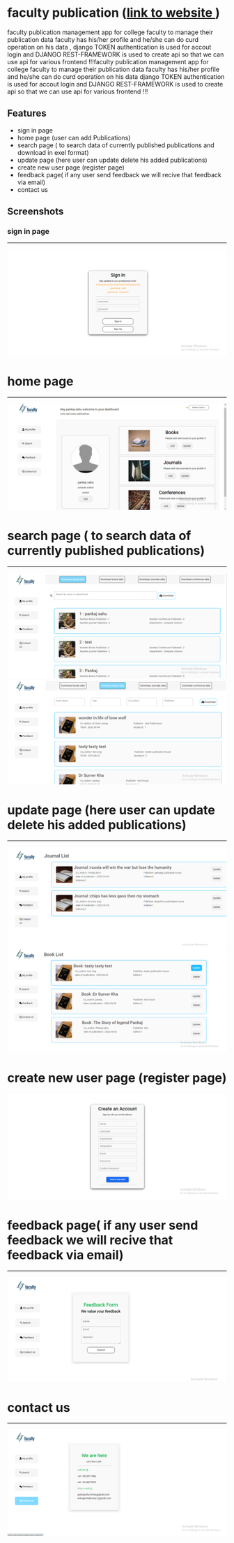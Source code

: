 
# faculty publication  ([link to website ](https://facultyapp.netlify.app/))

faculty publication management app for college faculty to manage their publication data faculty has his/her profile and he/she can do curd operation on his data 
,  django TOKEN authentication is used for accout login and DJANGO REST-FRAMEWORK is used to create api so that we can use api for various frontend !!!faculty publication management app for college faculty to manage their publication data faculty has his/her profile and he/she can do curd operation on his data django TOKEN authentication is used for accout login and DJANGO REST-FRAMEWORK is used to create api so that we can use api for various frontend !!!


## Features

- sign in page
- home page (user can add Publications)
- search page ( to search data of currently published publications and download in exel format)
- update page (here user can update delete his added publications)
- create new user page (register page)
- feedback page( if any user send feedback we will recive that feedback via email)
- contact us



## Screenshots
### sign in page
<hr/>

![App Screenshot](Screenshots/Screenshot%20(6).png)
# home page
<hr/>

![App Screenshot](Screenshots/home.png)
# search page ( to search data of currently published publications)
<hr/>

![App Screenshot](Screenshots/search.png)
![App Screenshot](Screenshots/search2.png)

# update page (here user can update delete his added publications)
<hr/>

![App Screenshot](Screenshots/update%20(2).png)
![App Screenshot](Screenshots/update.png)

# create new user page (register page)
![App Screenshot](Screenshots/register.png)

# feedback page( if any user send feedback we will recive that feedback via email)

<hr/>

![App Screenshot](Screenshots/feedback.png)

# contact us

<hr/>

![App Screenshot](Screenshots/contacts.png)
